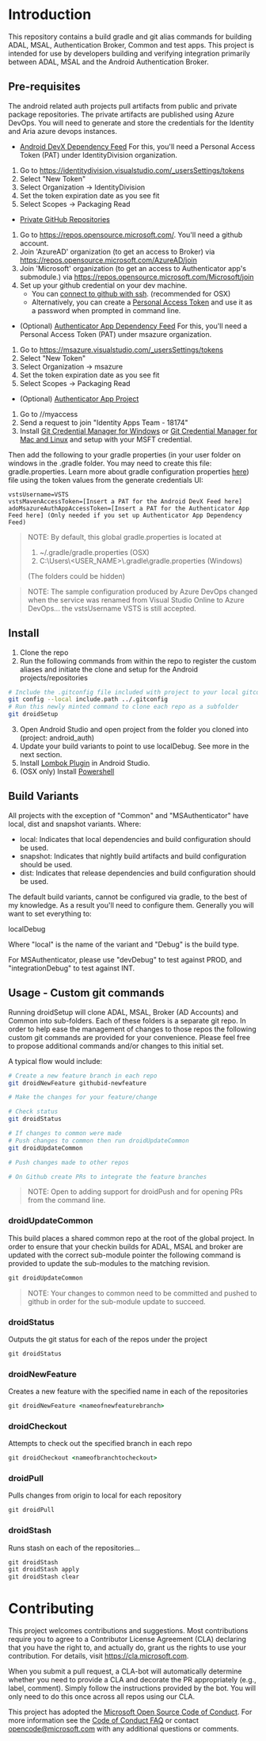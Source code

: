 
# Introduction

This repository contains a build gradle and git alias commands for building ADAL, MSAL, Authentication Broker, Common and test apps.  This project is intended for use by developers building and verifying integration primarily between ADAL, MSAL and the Android Authentication Broker.

## Pre-requisites

The android related auth projects pull artifacts from public and private package repositories.  The private artifacts are published using Azure DevOps.  You will need to generate
and store the credentials for the Identity and Aria azure devops instances.

- [Android DevX Dependency Feed](https://identitydivision.visualstudio.com/DevEx/_packaging?_a=feed&feed=AndroidADAL)
For this, you'll need a Personal Access Token (PAT) under IdentityDivision organization.
1. Go to https://identitydivision.visualstudio.com/_usersSettings/tokens
2. Select "New Token"
3. Select Organization -> IdentityDivision
4. Set the token expiration date as you see fit
5. Select Scopes -> Packaging Read

- [Private GitHub Repositories](https://repos.opensource.microsoft.com/)
1. Go to https://repos.opensource.microsoft.com/. You'll need a github account.
2. Join 'AzureAD' organization (to get an access to Broker) via https://repos.opensource.microsoft.com/AzureAD/join
3. Join 'Microsoft' organization (to get an access to Authenticator app's submodule.) via https://repos.opensource.microsoft.com/Microsoft/join
4. Set up your github credential on your dev machine. 
    - You can [connect to github with ssh](https://help.github.com/en/github/authenticating-to-github/connecting-to-github-with-ssh). (recommended for OSX)
    - Alternatively, you can create a [Personal Access Token](https://help.github.com/en/github/authenticating-to-github/creating-a-personal-access-token-for-the-command-line) and use it as a password when prompted in command line.

- (Optional) [Authenticator App Dependency Feed](https://msazure.visualstudio.com/One/_packaging?_a=feed&feed=AuthApp)
For this, you'll need a Personal Access Token (PAT) under msazure organization.
1. Go to https://msazure.visualstudio.com/_usersSettings/tokens
2. Select "New Token"
3. Select Organization -> msazure
4. Set the token expiration date as you see fit
5. Select Scopes -> Packaging Read

- (Optional) [Authenticator App Project](https://msazure.visualstudio.com/One/_git/AD-MFA-phonefactor-phoneApp-android)
1. Go to //myaccess
2. Send a request to join "Identity Apps Team - 18174"
3. Install [Git Credential Manager for Windows](https://github.com/Microsoft/Git-Credential-Manager-for-Windows) or [Git Credential Manager for Mac and Linux](https://github.com/Microsoft/Git-Credential-Manager-for-Mac-and-Linux) and setup with your MSFT credential.

Then add the following to your gradle properties (in your user folder on windows in the .gradle folder.  You may need to create this file: gradle.properties. Learn more about gradle configuration properties [here](https://docs.gradle.org/current/userguide/build_environment.html#sec:gradle_configuration_properties)) file using the token values from the generate credentials UI:

```gradle.properties
vstsUsername=VSTS 
vstsMavenAccessToken=[Insert a PAT for the Android DevX Feed here]
adoMsazureAuthAppAccessToken=[Insert a PAT for the Authenticator App Feed here] (Only needed if you set up Authenticator App Dependency Feed)
```

>NOTE: By default, this global gradle.properties is located at
>1. ~/.gradle/gradle.properties (OSX)
>2. C:\Users\\<USER_NAME>\\.gradle\gradle.properties (Windows)
>
> (The folders could be hidden)

>NOTE: The sample configuration produced by Azure DevOps changed when the service was renamed from Visual Studio Online to Azure DevOps... the vstsUsername VSTS is still accepted.

## Install

1. Clone the repo
2. Run the following commands from within the repo to register the custom aliases and initiate the clone and setup for the Android projects/repositories

```bash
# Include the .gitconfig file included with project to your local gitconfig
git config --local include.path ../.gitconfig
# Run this newly minted command to clone each repo as a subfolder
git droidSetup
```

3. Open Android Studio and open project from the folder you cloned into (project: android_auth)
4. Update your build variants to point to use localDebug.  See more in the next section.
5. Install [Lombok Plugin](https://plugins.jetbrains.com/plugin/6317-lombok) in Android Studio.
6. (OSX only) Install [Powershell](https://docs.microsoft.com/en-us/powershell/scripting/install/installing-powershell-core-on-macos?view=powershell-7.1)

## Build Variants

All projects with the exception of "Common" and "MSAuthenticator" have local, dist and snapshot variants.  Where:

- local: Indicates that local dependencies and build configuration should be used.  
- snapshot: Indicates that nightly build artifacts and build configuration should be used.
- dist: Indicates that release dependencies and build configuration should be used.

The default build variants, cannot be configured via gradle, to the best of my knowledge.  As a result you'll need to configure them.  Generally you will want to set everything to:

localDebug

Where "local" is the name of the variant and "Debug" is the build type.

For MSAuthenticator, please use "devDebug" to test against PROD, and "integrationDebug" to test against INT.

## Usage - Custom git commands

Running droidSetup will clone ADAL, MSAL, Broker (AD Accounts) and Common into sub-folders.  Each of these folders is a separate git repo.
In order to help ease the management of changes to those repos the following custom git commands are provided for your convenience.  Please feel free to propose
additional commands and/or changes to this initial set.

A typical flow would include:

```bash
# Create a new feature branch in each repo
git droidNewFeature githubid-newfeature

# Make the changes for your feature/change

# Check status
git droidStatus

# If changes to common were made
# Push changes to common then run droidUpdateCommon
git droidUpdateCommon

# Push changes made to other repos

# On Github create PRs to integrate the feature branches

```
> NOTE: Open to adding support for droidPush and for opening PRs from the command line.

### droidUpdateCommon

This build places a shared common repo at the root of the global project.  In order to ensure that your checkin builds for ADAL, MSAL and broker are updated with the correct sub-module pointer the following command is provided to update the sub-modules to the matching revision.

```bat
git droidUpdateCommon
```

>NOTE: Your changes to common need to be committed and pushed to github in order for the sub-module update to succeed.

### droidStatus

Outputs the git status for each of the repos under the project

```bat
git droidStatus
```

### droidNewFeature

Creates a new feature with the specified name in each of the repositories

```bat
git droidNewFeature <nameofnewfeaturebranch>
```

### droidCheckout

Attempts to check out the specified branch in each repo

```bat
git droidCheckout <nameofbranchtocheckout>
```

### droidPull

Pulls changes from origin to local for each repository

```bat
git droidPull
```

### droidStash

Runs stash on each of the repositories...

```bat
git droidStash
git droidStash apply
git droidStash clear
```

# Contributing

This project welcomes contributions and suggestions.  Most contributions require you to agree to a
Contributor License Agreement (CLA) declaring that you have the right to, and actually do, grant us
the rights to use your contribution. For details, visit https://cla.microsoft.com.

When you submit a pull request, a CLA-bot will automatically determine whether you need to provide
a CLA and decorate the PR appropriately (e.g., label, comment). Simply follow the instructions
provided by the bot. You will only need to do this once across all repos using our CLA.

This project has adopted the [Microsoft Open Source Code of Conduct](https://opensource.microsoft.com/codeofconduct/).
For more information see the [Code of Conduct FAQ](https://opensource.microsoft.com/codeofconduct/faq/) or
contact [opencode@microsoft.com](mailto:opencode@microsoft.com) with any additional questions or comments.
